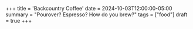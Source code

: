 +++
title = 'Backcountry Coffee'
date = 2024-10-03T12:00:00-05:00
summary = "Pourover? Espresso? How do you brew?"
tags = ["food"]
draft = true
+++
